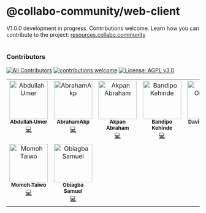 # @collabo-community/web-client

V1.0.0 development in progress. Contributions welcome. Learn how you can contribute to the project: [resources.collabo.community](https://resources.collabo.community)

#

### Contributors
[![All Contributors](https://img.shields.io/github/all-contributors/collabo-community/web-client?color=ee8449&style=flat-square)](#contributors) [![contributions welcome](https://img.shields.io/badge/contributions-welcome-brightgreen.svg?style=flat)](https://docs.collabocommunity.com/projects-overview) [![License: AGPL v3.0](https://img.shields.io/badge/License-AGPL%20v3.0-blue.svg)](https://www.gnu.org/licenses/agpl-3.0)

<!-- ALL-CONTRIBUTORS-LIST:START - Do not remove or modify this section -->
<!-- prettier-ignore-start -->
<!-- markdownlint-disable -->
<table>
  <tbody>
    <tr>
      <td align="center" valign="top" width="16.66%"><a href="https://github.com/aybeedee"><img src="https://avatars.githubusercontent.com/u/75930195?v=4?s=100" width="100px;" alt="Abdullah Umer"/><br /><sub><b>Abdullah Umer</b></sub></a><br /><a href="https://github.com/collabo-community/web-client/commits?author=aybeedee" title="Code">💻</a></td>
      <td align="center" valign="top" width="16.66%"><a href="https://github.com/AbrahamAkp"><img src="https://avatars.githubusercontent.com/u/138671663?v=4?s=100" width="100px;" alt="AbrahamAkp"/><br /><sub><b>AbrahamAkp</b></sub></a><br /><a href="https://github.com/collabo-community/web-client/commits?author=AbrahamAkp" title="Code">💻</a></td>
      <td align="center" valign="top" width="16.66%"><a href="https://github.com/Akpjunior94"><img src="https://avatars.githubusercontent.com/u/56775903?v=4?s=100" width="100px;" alt="Akpan Abraham"/><br /><sub><b>Akpan Abraham</b></sub></a><br /><a href="https://github.com/collabo-community/web-client/commits?author=Akpjunior94" title="Code">💻</a></td>
      <td align="center" valign="top" width="16.66%"><a href="https://github.com/KBandipo"><img src="https://avatars.githubusercontent.com/u/138725926?v=4?s=100" width="100px;" alt="Bandipo Kehinde"/><br /><sub><b>Bandipo Kehinde</b></sub></a><br /><a href="https://github.com/collabo-community/web-client/commits?author=KBandipo" title="Code">💻</a></td>
      <td align="center" valign="top" width="16.66%"><a href="https://github.com/Dkingofcode"><img src="https://avatars.githubusercontent.com/u/91491738?v=4?s=100" width="100px;" alt="David Oladepo"/><br /><sub><b>David Oladepo</b></sub></a><br /><a href="https://github.com/collabo-community/web-client/commits?author=Dkingofcode" title="Code">💻</a></td>
      <td align="center" valign="top" width="16.66%"><a href="https://github.com/Ifycode"><img src="https://avatars.githubusercontent.com/u/45185388?v=4?s=100" width="100px;" alt="Mary @Ifycode"/><br /><sub><b>Mary @Ifycode</b></sub></a><br /><a href="https://github.com/collabo-community/web-client/commits?author=Ifycode" title="Code">💻</a></td>
    </tr>
    <tr>
      <td align="center" valign="top" width="16.66%"><a href="https://tylerjusflyportfolio.netlify.app/"><img src="https://avatars.githubusercontent.com/u/53145644?v=4?s=100" width="100px;" alt="Momoh Taiwo"/><br /><sub><b>Momoh Taiwo</b></sub></a><br /><a href="https://github.com/collabo-community/web-client/commits?author=tylerjusfly" title="Code">💻</a></td>
      <td align="center" valign="top" width="16.66%"><a href="https://github.com/samuko-things"><img src="https://avatars.githubusercontent.com/u/75276934?v=4?s=100" width="100px;" alt="Obiagba Samuel"/><br /><sub><b>Obiagba Samuel</b></sub></a><br /><a href="https://github.com/collabo-community/web-client/commits?author=samuko-things" title="Code">💻</a></td>
    </tr>
  </tbody>
</table>

<!-- markdownlint-restore -->
<!-- prettier-ignore-end -->

<!-- ALL-CONTRIBUTORS-LIST:END -->
